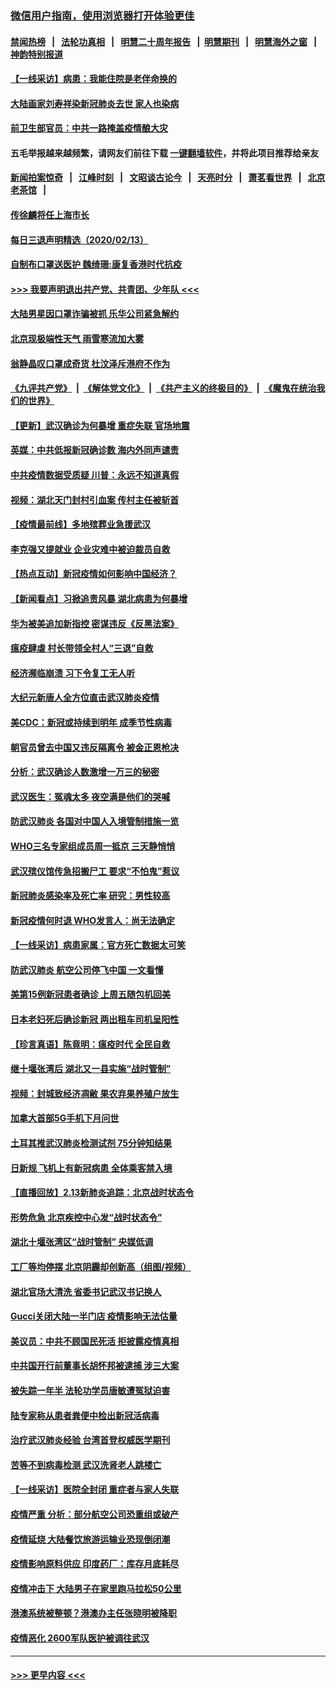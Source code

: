 ### [微信用户指南，使用浏览器打开体验更佳](https://github.com/gfw-breaker/banned-news1/blob/master/indexes/wechat-guide.md?t=0)
#### [禁闻热榜](热点新闻.md?t=0)  &nbsp;&nbsp;|&nbsp;&nbsp; [法轮功真相](https://github.com/gfw-breaker/truth/blob/master/README.md?t=0) &nbsp;&nbsp;|&nbsp;&nbsp; [明慧二十周年报告](https://github.com/gfw-breaker/mh-reports/blob/master/README.md?t=0) &nbsp;&nbsp;|&nbsp;&nbsp;[明慧期刊](https://github.com/gfw-breaker/mh-qikan) &nbsp;&nbsp;|&nbsp;&nbsp; [明慧海外之窗](https://github.com/gfw-breaker/mh-news/blob/master/README.md?t=0) &nbsp;&nbsp;|&nbsp;&nbsp; [神韵特别报道](https://github.com/gfw-breaker/mh-news/blob/master/shenyun.md?t=0)
#### [【一线采访】病患：我能住院是老伴命换的](../pages/nsc413/n11867769.md?t=02141355) 
#### [大陆画家刘寿祥染新冠肺炎去世 家人也染病](../pages/nsc413/n11867813.md?t=02141355) 
#### [前卫生部官员：中共一路掩盖疫情酿大灾](../pages/nsc413/n11867590.md?t=02141355) 
#### 五毛举报越来越频繁，请网友们前往下载 [一键翻墙软件](https://github.com/gfw-breaker/ssr-accounts)，并将此项目推荐给亲友
#### [新闻拍案惊奇](https://github.com/gfw-breaker/banned-news1/blob/master/pages/link4.md) &nbsp;&nbsp;|&nbsp;&nbsp; [江峰时刻](https://github.com/gfw-breaker/banned-news1/blob/master/pages/link4.md) &nbsp;&nbsp;|&nbsp;&nbsp; [文昭谈古论今](https://github.com/gfw-breaker/banned-news1/blob/master/pages/link4.md) &nbsp;&nbsp;|&nbsp;&nbsp; [天亮时分](https://github.com/gfw-breaker/banned-news1/blob/master/pages/link4.md) &nbsp;&nbsp;|&nbsp;&nbsp; [萧茗看世界](https://github.com/gfw-breaker/banned-news1/blob/master/pages/link4.md) &nbsp;&nbsp;|&nbsp;&nbsp; [北京老茶馆](https://github.com/gfw-breaker/banned-news1/blob/master/pages/link4.md) &nbsp;&nbsp;|&nbsp;&nbsp; 
#### [传徐麟将任上海市长](../pages/nsc413/n11867709.md?t=02141355) 
#### [每日三退声明精选（2020/02/13）](../pages/nsc413/n11867712.md?t=02141355) 
#### [自制布口罩送医护 魏绮珊:康复香港时代抗疫](../pages/nsc413/n11867481.md?t=02141355) 
#### [>>> 我要声明退出共产党、共青团、少年队 <<<](https://github.com/begood0513/goodnews/blob/master/quit/letter.md) 
#### [大陆男星因口罩诈骗被抓 乐华公司紧急解约](../pages/nsc413/n11867354.md?t=02141355) 
#### [北京现极端性天气 雨雪寒流加大雾](../pages/nsc413/n11867619.md?t=02141355) 
#### [翁静晶叹口罩成奇货 杜汶泽斥港府不作为](../pages/nsc413/n11867016.md?t=02141355) 
#### [《九评共产党》](https://github.com/begood0513/9ping.md/blob/master/README.md) &nbsp;|&nbsp; [《解体党文化》](../../../../jtdwh.md/blob/master/README.md)  &nbsp;|&nbsp; [《共产主义的终极目的》](../../../../gczydzjmd.md/blob/master/README.md) &nbsp;|&nbsp; [《魔鬼在统治我们的世界》](../../../../mgztzwmdsj.md/blob/master/README.md) 
#### [【更新】武汉确诊为何暴增 重症失联 官场地震](../pages/nsc413/n11801312.md?t=02141355) 
#### [英媒：中共低报新冠确诊数 海内外同声谴责](../pages/nsc413/n11867421.md?t=02141355) 
#### [中共疫情数据受质疑 川普：永远不知道真假](../pages/nsc413/n11867195.md?t=02141355) 
#### [视频：湖北天门封村引血案 传村主任被斩首](../pages/nsc413/n11867382.md?t=02141355) 
#### [【疫情最前线】多地殡葬业急援武汉](../pages/nsc413/n11866914.md?t=02141355) 
#### [李克强又提就业 企业灾难中被迫裁员自救](../pages/nsc413/n11867323.md?t=02141355) 
#### [【热点互动】新冠疫情如何影响中国经济？](../pages/nsc413/n11867208.md?t=02141355) 
#### [【新闻看点】习掀追责风暴 湖北病患为何暴增](../pages/nsc413/n11867035.md?t=02141355) 
#### [华为被美追加新指控 密谋违反《反黑法案》](../pages/nsc413/n11867191.md?t=02141355) 
#### [瘟疫肆虐 村长带领全村人“三退”自救](../pages/nsc413/n11861714.md?t=02141355) 
#### [经济濒临崩溃 习下令复工无人听](../pages/nsc413/n11867269.md?t=02141355) 
#### [大纪元新唐人全方位直击武汉肺炎疫情](../pages/nsc413/n11859405.md?t=02141355) 
#### [美CDC：新冠或持续到明年 成季节性病毒](../pages/nsc413/n11867279.md?t=02141355) 
#### [朝官员曾去中国又违反隔离令 被金正恩枪决](../pages/nsc413/n11867087.md?t=02141355) 
#### [分析：武汉确诊人数激增一万三的秘密](../pages/nsc413/n11866187.md?t=02141355) 
#### [武汉医生：冤魂太多 夜空满是他们的哭喊](../pages/nsc413/n11867107.md?t=02141355) 
#### [防武汉肺炎 各国对中国人入境管制措施一览](../pages/nsc413/n11838726.md?t=02141355) 
#### [WHO三名专家组成员周一抵京 三天静悄悄](../pages/nsc413/n11866947.md?t=02141355) 
#### [武汉殡仪馆传急招搬尸工 要求“不怕鬼”惹议](../pages/nsc413/n11866834.md?t=02141355) 
#### [新冠肺炎感染率及死亡率 研究：男性较高](../pages/nsc413/n11866956.md?t=02141355) 
#### [新冠疫情何时退 WHO发言人：尚无法确定](../pages/nsc413/n11866864.md?t=02141355) 
#### [【一线采访】病患家属：官方死亡数据太可笑](../pages/nsc413/n11866840.md?t=02141355) 
#### [防武汉肺炎 航空公司停飞中国 一文看懂](../pages/nsc413/n11866800.md?t=02141355) 
#### [美第15例新冠患者确诊 上周五随包机回美](../pages/nsc413/n11866852.md?t=02141355) 
#### [日本老妇死后确诊新冠 两出租车司机呈阳性](../pages/nsc413/n11866755.md?t=02141355) 
#### [【珍言真语】陈竟明：瘟疫时代 全民自救](../pages/nsc413/n11866765.md?t=02141355) 
#### [继十堰张湾后 湖北又一县实施“战时管制”](../pages/nsc413/n11866748.md?t=02141355) 
#### [视频：封城致经济凋敝 果农弃果养殖户放生](../pages/nsc413/n11866120.md?t=02141355) 
#### [加拿大首部5G手机下月问世](../pages/nsc413/n11864631.md?t=02141355) 
#### [土耳其推武汉肺炎检测试剂 75分钟知结果](../pages/nsc413/n11866520.md?t=02141355) 
#### [日新规 飞机上有新冠病患 全体乘客禁入境](../pages/nsc413/n11866233.md?t=02141355) 
#### [【直播回放】2.13新肺炎追踪：北京战时状态令](../pages/nsc413/n11866261.md?t=02141355) 
#### [形势危急 北京疾控中心发“战时状态令”](../pages/nsc413/n11866362.md?t=02141355) 
#### [湖北十堰张湾区“战时管制” 央媒低调](../pages/nsc413/n11866013.md?t=02141355) 
#### [工厂等均停摆 北京阴霾却创新高（组图/视频）](../pages/nsc413/n11865856.md?t=02141355) 
#### [湖北官场大清洗 省委书记武汉书记换人](../pages/nsc413/n11865112.md?t=02141355) 
#### [Gucci关闭大陆一半门店 疫情影响无法估量](../pages/nsc413/n11865799.md?t=02141355) 
#### [美议员：中共不顾国民死活 拒披露疫情真相](../pages/nsc413/n11866147.md?t=02141355) 
#### [中共国开行前董事长胡怀邦被逮捕 涉三大案](../pages/nsc413/n11865943.md?t=02141355) 
#### [被失踪一年半 法轮功学员唐敏遭冤狱迫害](../pages/nsc413/n11863707.md?t=02141355) 
#### [陆专家称从患者粪便中检出新冠活病毒](../pages/nsc413/n11865858.md?t=02141355) 
#### [治疗武汉肺炎经验 台湾首登权威医学期刊](../pages/nsc413/n11865669.md?t=02141355) 
#### [苦等不到病毒检测 武汉洗肾老人跳楼亡](../pages/nsc413/n11866020.md?t=02141355) 
#### [【一线采访】医院全封闭 重症者与家人失联](../pages/nsc413/n11864778.md?t=02141355) 
#### [疫情严重 分析：部分航空公司恐重组或破产](../pages/nsc413/n11865138.md?t=02141355) 
#### [疫情延烧 大陆餐饮旅游运输业恐现倒闭潮](../pages/nsc413/n11865608.md?t=02141355) 
#### [疫情影响原料供应 印度药厂：库存月底耗尽](../pages/nsc413/n11865151.md?t=02141355) 
#### [疫情冲击下 大陆男子在家里跑马拉松50公里](../pages/nsc413/n11865585.md?t=02141355) 
#### [港澳系统被整顿？港澳办主任张晓明被降职](../pages/nsc413/n11865277.md?t=02141355) 
#### [疫情恶化 2600军队医护被调往武汉](../pages/nsc413/n11865111.md?t=02141355) 

----
#### [ >>> 更早内容 <<< ](../indexes/nsc413-earlier.md)

